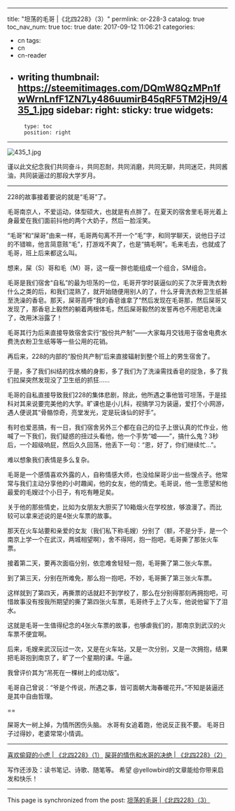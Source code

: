 
---
title: "坦荡的毛哥 |《北四228》（3）"
permlink: or-228-3
catalog: true
toc_nav_num: true
toc: true
date: 2017-09-12 11:06:21
categories:
- cn
tags:
- cn
- cn-reader
- writing
thumbnail: https://steemitimages.com/DQmW8QzMPn1fwWrnLnfF1ZN7Ly486uumirB45qRF5TM2jH9/435_1.jpg
sidebar:
    right:
        sticky: true
widgets:
    -
        type: toc
        position: right
---


![435_1.jpg](https://steemitimages.com/DQmW8QzMPn1fwWrnLnfF1ZN7Ly486uumirB45qRF5TM2jH9/435_1.jpg)

谨以此文纪念我们共同奋斗，共同忍耐，共同消磨，共同无聊，共同迷茫，共同酱油，共同装逼过的那段大学岁月。

---
228的故事接着要说的就是“毛哥”了。


毛哥南京人，不爱运动，体型硕大，也就是有点胖了。在夏天的宿舍里毛哥光着上身最爱在我们面前抖他的两个大奶子，然后一脸淫笑。

“毛哥”和“屎哥”由来一样，毛哥两句离不开一个“毛”字，和同学聊天，说他日子过的不错嘛，他言简意赅“毛”，打游戏不爽了，也是“搞毛啊”。毛来毛去，也就成了毛哥，班上后来都这么叫。

想来，屎（S）哥和毛（M）哥，这一瘦一胖也能组成一个组合，SM组合。

毛哥是我们宿舍“自私”的最为坦荡的一位，毛哥开学时装逼似的买了次牙膏洗衣粉什么之类的后，和我们混熟了，就开始随便用别人的了，什么牙膏洗衣粉卫生纸甚至洗澡的香皂。那天，屎哥高呼“我的香皂谁拿了”然后发现在毛哥那，然后屎哥又发现了，那香皂上毅然的躺着两根体毛，然后屎哥毅然的发誓再也不用肥皂洗澡了，改用沐浴露了！

毛哥其行为后来直接导致宿舍实行“股份共产制”——大家每月交钱用于宿舍电费水费洗衣粉卫生纸等等一些公用的花销。

再后来，228的内部的“股份共产制”后来直接辐射到整个班上的男生宿舍了。

于是，多了我们纠结的找水桶的身影，多了我们为了洗澡需找香皂的捉急，多了我们拉屎突然发现没了卫生纸的抓狂……



毛哥的自私直接导致我们228的集体悲剧，除此，他所遇之事他皆可坦荡，于是挂科对其来说要完美他的大学。旷课也是小儿科，视搞学习为装逼，爱打个小网游，遇人便说其“骨骼惊奇，亮堂发光，定是玩诛仙的好手”。

有时也爱恶搞，有一日，我们宿舍另外三个都在自己的位子上很认真的忙作业，他喊了一下我们，我们疑惑的扭过头看他，他一个手势“嘘——”，搞什么鬼？3秒后，一个超级响屁，然后久久回荡，他丢下一句：“恩，好了，你们继续忙…”。

难以想象我们表情是多么复杂。

毛哥是一个感情喜欢外露的人，自称情感大师，也没给屎哥少出一些馊点子。他常常与我们主动分享他的小时趣闻，他的女友，他的情史。毛哥说，他一生愿望和他最爱的毛嫂过个小日子，有吃有睡足矣。

关于他的那些情史，比如为女朋友大胆买了10箱烟火在学校放，够浪漫了。而比较可以拿来述说的是4张火车票的故事。

那天在火车站要和亲爱的女友（我们私下称毛嫂）分别了（额，不是分手，是一个南京上学一个在武汉，两城相望啊），舍不得阿，抱一抱吧，毛哥撕了那张火车票。

接着第二天，要再次面临分别，依恋难舍轻轻一抱，毛哥撕了第二张火车票。

到了第三天，分别在所难免，那么抱一抱吧，不妙，毛哥撕了第三张火车票。

这样就到了第四天，再撕票的话就赶不到学校了，那么在分别得那刻再拥抱吧，可惜故事没有按我所期望的撕了第四张火车票，毛哥终于上了火车，他说他留下了泪水。

这就是毛哥一生值得纪念的4张火车票的故事，也够虐我们的，那南京到武汉的火车票不便宜啊。

后来，毛嫂来武汉玩过一次，又是在火车站，又是一次分别，又是一次拥抱，结果把毛哥抱到南京了，旷了一个星期的课。牛逼。

我曾评价其为“吊死在一棵树上的成功版”。

毛哥自己曾说：“爷是个传说，所遇之事，皆可面朝大海春暖花开。”不知是装逼还是其中自由哲理。

==

屎哥大一树上掉，为情所困伤头脑。
水哥有女追着跑，他说反正我不要。
毛哥日子过得妙，老婆常常小情调。

---
[喜欢偷窥的小虎 | 《北四228》（1）](https://steemit.com/cn/@yellowbird/or-228-1)
[屎哥的情伤和水哥的决绝 | 《北四228》（2）](https://steemit.com/cn/@yellowbird/or-228-2)

写作还涉及：读书笔记、诗歌、随笔等。
希望 @yellowbird的文章能给你带来启发和快乐！

- - -

This page is synchronized from the post: [坦荡的毛哥 |《北四228》（3）](https://steemit.com/@yellowbird/or-228-3)

